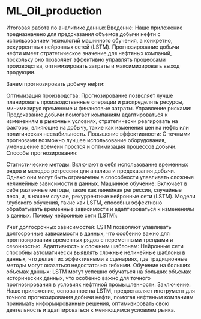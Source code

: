 # ML_Oil_production
Итоговая работа по аналитике данных
Введение:
Наше приложение предназначено для предсказания объемов добычи нефти с использованием технологий машинного обучения, а конкретно, рекуррентных нейронных сетей (LSTM). Прогнозирование добычи нефти имеет стратегическое значение для нефтяных компаний, поскольку оно позволяет эффективно управлять процессами производства, оптимизировать затраты и максимизировать выход продукции.

Зачем прогнозировать добычу нефти:

Оптимизация производства: Прогнозирование позволяет лучше планировать производственные операции и распределять ресурсы, минимизируя временные и финансовые затраты.
Управление рисками: Предсказание добычи помогает компаниям адаптироваться к изменениям в рыночных условиях, стратегически реагировать на факторы, влияющие на добычу, такие как изменения цен на нефть или политическая нестабильность.
Повышение эффективности: С точными прогнозами возможно лучшее использование оборудования, уменьшение времени простоя и оптимизация процессов добычи.
Способы прогнозирования:

Статистические методы: Включают в себя использование временных рядов и методов регрессии для анализа и предсказания добычи. Однако они могут быть ограничены в способности улавливать сложные нелинейные зависимости в данных.
Машинное обучение: Включает в себя различные методы, такие как линейная регрессия, случайные леса, и, в нашем случае, рекуррентные нейронные сети (LSTM). Модели глубокого обучения, такие как LSTM, способны эффективно обрабатывать временные зависимости и адаптироваться к изменениям в данных.
Почему нейронные сети (LSTM):

Учет долгосрочных зависимостей: LSTM позволяют улавливать долгосрочные зависимости в данных, что особенно важно для прогнозирования временных рядов с переменными трендами и сезонностью.
Адаптивность к сложным шаблонам: Нейронные сети способны автоматически выявлять сложные нелинейные шаблоны в данных, что делает их эффективными в сценариях, где традиционные методы могут оказаться недостаточно гибкими.
Обучение на больших объемах данных: LSTM могут успешно обучаться на больших объемах исторических данных, что особенно важно для точного прогнозирования в условиях нефтяной промышленности.
Заключение:
Наше приложение, основанное на LSTM, предоставляет инструмент для точного прогнозирования добычи нефти, помогая нефтяным компаниям принимать информированные решения, оптимизировать свою деятельность и адаптироваться к меняющимся условиям рынка.
